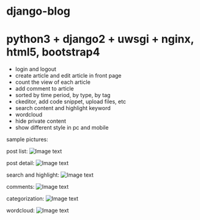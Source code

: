 # django-blog

# python3 + django2 + uwsgi + nginx, html5, bootstrap4

- login and logout
- create article and edit article in front page
- count the view of each article
- add comment to article
- sorted by time period, by type, by tag
- ckeditor, add code snippet, upload files, etc
- search content and highlight keyword
- wordcloud
- hide private content
- show different style in pc and mobile

sample pictures:

post list:
![Image text](https://www.byincd.com/media/upload/Bo/2019/01/06/post_list.png)

post detail:
![Image text](https://www.byincd.com/media/upload/Bo/2019/01/06/post_detail.png)

search and highlight:
![Image text](https://www.byincd.com/media/upload/Bo/2019/01/06/search_highlight.png)

comments:
![Image text](https://www.byincd.com/media/upload/Bo/2019/01/06/comments.png)

categorization:
![Image text](https://www.byincd.com/media/upload/Bo/2019/01/06/categorization.png)

wordcloud:
![Image text](https://www.byincd.com/media/upload/Bo/2019/01/06/wordcloud.png)
